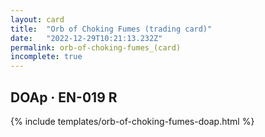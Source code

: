```yaml
---
layout: card
title:  "Orb of Choking Fumes (trading card)"
date:   "2022-12-29T10:21:13.232Z"
permalink: orb-of-choking-fumes_(card)
incomplete: true
---
```


## DOAp &middot; EN-019 R

{% include templates/orb-of-choking-fumes-doap.html %}
